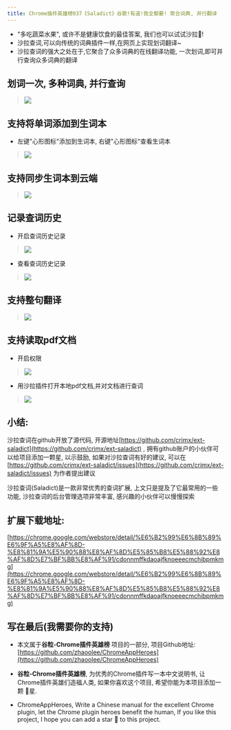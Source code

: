 ```yaml
---
title: Chrome插件英雄榜037《Saladict》谷歌!有道!我全都要! 聚合词典, 并行翻译
---
```

- "多吃蔬菜水果", 或许不是健康饮食的最佳答案, 我们也可以试试沙拉🥗!
- 沙拉查词,可以向传统的词典插件一样,在网页上实现划词翻译~
- 沙拉查词的强大之处在于,它聚合了众多词典的在线翻译功能, 一次划词,即可并行查询众多词典的翻译

## 划词一次, 多种词典, 并行查询

>![](https://v2fy.com/asset/037_saladict/dd035946bc6245e6a6d1e616249dfa72.gif)

## 支持将单词添加到生词本
- 左键"心形图标"添加到生词本, 右键"心形图标"查看生词本

>![](https://v2fy.com/asset/037_saladict/fcb4c2230d6142d1bbaa1cb644a1372c.gif)

## 支持同步生词本到云端

> ![](https://v2fy.com/asset/037_saladict/7d00f8c1f09244fc81229b19dc78fef5.png)


## 记录查词历史
- 开启查词历史记录

>![](https://v2fy.com/asset/037_saladict/6b8bf39babf742dd9b69820d7ccc7239.gif)

- 查看查词历史记录

> ![](https://v2fy.com/asset/037_saladict/30da3ca59c624344ae49d8311acd2e72.gif)




## 支持整句翻译

>![](https://v2fy.com/asset/037_saladict/cca1b74cb2534fc389f0df6b53d28f21.gif)


## 支持读取pdf文档

- 开启权限

> ![](https://v2fy.com/asset/037_saladict/08d3b6a81bf74f05932c98f07a385075.gif)

- 用沙拉插件打开本地pdf文档,并对文档进行查词

> ![](https://v2fy.com/asset/037_saladict/341022c82b994d80833e618de7b64f48.gif)


## 小结:
沙拉查词在github开放了源代码, 开源地址[https://github.com/crimx/ext-saladict](https://github.com/crimx/ext-saladict) , 拥有github账户的小伙伴可以给项目添加一颗星, 以示鼓励, 如果对沙拉查词有好的建议, 可以在[https://github.com/crimx/ext-saladict/issues](https://github.com/crimx/ext-saladict/issues) 为作者提出建议

沙拉查词(Saladict)是一款非常优秀的查词扩展, 上文只是提及了它最常用的一些功能, 沙拉查词的后台管理选项非常丰富, 感兴趣的小伙伴可以慢慢探索

## 扩展下载地址:

[https://chrome.google.com/webstore/detail/%E6%B2%99%E6%8B%89%E6%9F%A5%E8%AF%8D-%E8%81%9A%E5%90%88%E8%AF%8D%E5%85%B8%E5%88%92%E8%AF%8D%E7%BF%BB%E8%AF%91/cdonnmffkdaoajfknoeeecmchibpmkmg](https://chrome.google.com/webstore/detail/%E6%B2%99%E6%8B%89%E6%9F%A5%E8%AF%8D-%E8%81%9A%E5%90%88%E8%AF%8D%E5%85%B8%E5%88%92%E8%AF%8D%E7%BF%BB%E8%AF%91/cdonnmffkdaoajfknoeeecmchibpmkmg)

## 写在最后(我需要你的支持)
- 本文属于**谷粒-Chrome插件英雄榜** 项目的一部分, 项目Github地址: [https://github.com/zhaoolee/ChromeAppHeroes](https://github.com/zhaoolee/ChromeAppHeroes)

- **谷粒-Chrome插件英雄榜**, 为优秀的Chrome插件写一本中文说明书, 让Chrome插件英雄们造福人类, 如果你喜欢这个项目, 希望你能为本项目添加一颗 🌟星.

- ChromeAppHeroes, Write a Chinese manual for the excellent Chrome plugin, let the Chrome plugin heroes benefit the human, If you like this project, I hope you can add a star 🌟 to this project.
